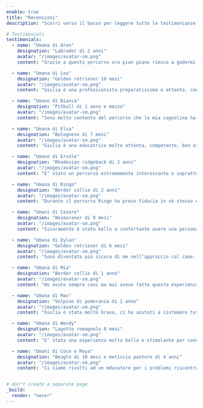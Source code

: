 ```yaml
---
enable: true
title: "Recensioni"
description: "Scorri verso il basso per leggere tutte le testimonianze!"

# Testimonials
testimonials:
  - name: "Umana di Aron"
    designation: "Labrador di 2 anni"
    avatar: "/images/avatar-sm.png"
    content: "Grazie a questo percorso ora pian piano riesco a godermi una passeggiata con il mio cane, posso invitare ospiti a casa senza che lui debba per forza saltargli ripetutamente addosso, riesco a comprendere meglio le esigenze del mio cane nella quotidianità. Ovvio che il percorso con il proprio cane è un crescendo giorno dopo giorno, ma grazie a questo percorso ora ho le basi per instaurare una relazione sana con il mio cane e per permettergli di gestire al meglio le sue emozioni."

  - name: "Umana di Lea"
    designation: "Golden retriever 10 mesi"
    avatar: "/images/avatar-sm.png"
    content: "Giulia è una professionista preparatissima e attenta, con un grande amore per il suo lavoro e per il mondo canino, che ci ha aiutati a risolvere tutte le principali problematiche con la nostra cucciola, a conoscerne le esigenze e a farci capire da lei. Non finiremo mai di ringraziarla! Consigliamo alla grande un percorso con Giulia."

  - name: "Umano di Bianca"
    designation: "Pitbull di 1 anno e mezzo"
    avatar: "/images/avatar-sm.png"
    content: "Sono molto contento del percorso che la mia cagnolina ha fatto con Giulia, principalmente perché conoscendo le difficoltà con cui è cresciuta, i miglioramenti sono stati evidenti da subito. Essendo una cagnolina esuberante il percorso educativo, ci ha fatto capire anche quelli che sono i limiti da rispettare della cagnolina, abbassando così le nostre pretese e conoscendo meglio uno stile di vita condivisibile."

  - name: "Umana di Elsa"
    designation: "Bolognese di 7 mesi"
    avatar: "/images/avatar-sm.png"
    content: "Giulia è una educatrice molto attenta, competente, ben organizzata,molto presente e disponibile. L'esperienza avuta è stata utile e davvero interessante. L'impatto principale è quello di non essermi sentita sola ad affrontare le tante novità ed avere avuto un aiuto ed una guida competente e rassicurante."

  - name: "Umano di Ercole"
    designation: "Rhodesian ridgeback di 2 anni"
    avatar: "/images/avatar-sm.png"
    content: "E’ stato un percorso estremamente interessante e soprattutto utilissimo. Ci ha aiutato a avere un rapporto con Ercole,ci ha aiutato a conoscere il rapporto con lui, adesso ci ascolta e ci cerca. Siamo diventati più bravi a gestirlo in tutto, a sapere come affrontare certi contesti e situazioni e ad evitare quello che non ci piace. "

  - name: "Umana di Ringo"
    designation: "Border collie di 2 anni"
    avatar: "/images/avatar-sm.png"
    content: "Durante il percorso Ringo ha preso fiducia in sé stesso e siamo ora in grado di comunicare meglio con il nostro cane. Ha migliorato le relazioni con le altre persone non di casa ed è più socievole, quindi anche più tranquillo, scopo che volevamo raggiungere."

  - name: "Umani di Cesare"
    designation: "Weimaraner di 9 mesi"
    avatar: "/images/avatar-sm.png"
    content: "Sicuramente è stato bello e confortante avere una persona che settimanalmente, proprio nel periodo più importante di crescita per Cesare, fosse sempre presente con consigli e suggerimenti. Abbiamo anche trovato le lezioni abbastanza semplici e comprensibili sia per noi che per Cesare. Siamo diventati più bravi nel capire Cesare e le sue esigenze."

  - name: "Umana di Dylan"
    designation: "Golden retriever di 6 mesi"
    avatar: "/images/avatar-sm.png"
    content: "Sono diventata più sicura di me nell’approccio col cane. Mi ha aiutata a superare paure/preoccupazioni. Ho imparato a comunicare meglio col cane, insegnandogli tante cose, crescendo insieme (urla ecc inutili). Abbiamo iniziato a conoscere il linguaggio del cane (ho scoperto che esiste)."

  - name: "Umana di Mia"
    designation: "Border collie di 1 anno"
    avatar: "/images/avatar-sm.png"
    content: "Ho avuto sempre cani ma mai avevo fatto questa esperienza, ma non riuscivo a mettermi in “contatto” con Mia (forse troppo dolore per la morte di Luna, la mia cagnolina di prima). Il mio rapporto con mia è cresciuto tantissimo e ora tutto funziona molto bene, grazie all’aiuto di questo percorso. Sono diventata anche molto più tranquilla (calma) rispetto ai suoi comportamenti e Mia risponde molto di più."

  - name: "Umana di Max"
    designation: "Volpino di pomerania di 1 anno"
    avatar: "/images/avatar-sm.png"
    content: "Giulia è stata molto brava, ci ha aiutati a sistemare tutte le abitudini sbagliate che si erano create e per questo è migliorato enormemente il comportamento di Max."

  - name: "Umana di Wendy"
    designation: "Lagotto romagnolo 8 mesi"
    avatar: "/images/avatar-sm.png"
    content: "E’ stata una esperienza molto bella e stimolante per conoscere meglio il mio cane, imparare come stabilire un contatto costruttivo con lei, giocarci insieme e interpretare i suoi comportamenti. La lezione preferita: quella del percorso di mobility, Wendy bravissima nel “Resta”!"

  - name: "Umani di Coco e Maya"
    designation: "Beagle di 10 mesi e meticcia pastore di 4 anni"
    avatar: "/images/avatar-sm.png"
    content: "Ci siamo rivolti ad un educatore per i problemi riscontrato con il cane più piccolo (Coco), successivamente ci siamo accorti che aveva necessità di sicurezza più il cane grande (Maya). Siamo riusciti a capire meglio cosa può passare per la loro testa, le differenze tra una e l’altra e gestire al meglio le loro necessità. Per noi il percorso non è finito, abbiamo ancora molta strada davanti ma adesso abbiamo gli strumenti giusti per riuscire. Grazie!"


# don't create a separate page
_build:
  render: "never"
---
```

